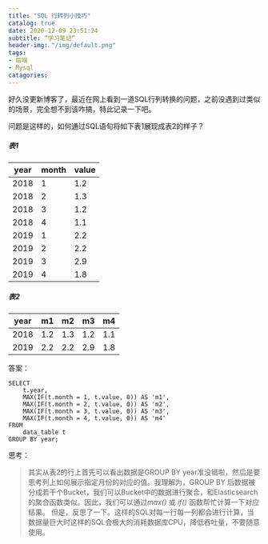 ```yaml
---
title: "SQL 行转列小技巧"
catalog: true
date: 2020-12-09 23:51:24
subtitle: “学习笔记”
header-img: "/img/default.png"
tags:
- 后端
- Mysql
catagories:
---
```


好久没更新博客了，最近在网上看到一道SQL行列转换的问题，之前没遇到过类似的场景，完全想不到该咋搞，特此记录一下吧。

问题是这样的，如何通过SQL语句将如下表1展现成表2的样子？

##### 表1
|year|month|value|
|--|--|--|
|2018|1|1.2|
|2018|2|1.3|
|2018|3|1.2|
|2018|4|1.1|
|2019|1|2.2|
|2019|2|2.2|
|2019|3|2.9|
|2019|4|1.8|


##### 表2
|year|m1|m2|m3|m4|
|--|--|--|--|--|
|2018|1.2|1.3|1.2|1.1|
|2019|2.2|2.2|2.9|1.8|

答案：
```
SELECT 
    t.year,
    MAX(IF(t.month = 1, t.value, 0)) AS 'm1',
    MAX(IF(t.month = 2, t.value, 0)) AS 'm2',
    MAX(IF(t.month = 3, t.value, 0)) AS 'm3',
    MAX(IF(t.month = 4, t.value, 0)) AS 'm4'
FROM
    data_table t
GROUP BY year;
```

思考：
> 其实从表2的行上首先可以看出数据是GROUP BY year准没错啦，然后是要思考列上如何展示指定月份的对应的值。我理解为，GROUP BY 后数据被分成若干个Bucket，我们可以Bucket中的数据进行聚合，和Elasticsearch的聚合函数类似。因此，我们可以通过*max()* 或 *if()* 函数帮忙计算一下对应结果。
> 但是，反思了一下。这样的SQL对每一行每一列都会进行计算，当数据量巨大时这样的SQL会极大的消耗数据库CPU，降低吞吐量，不要随意使用。







